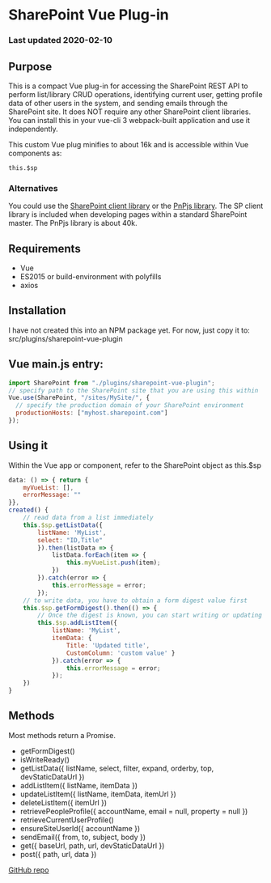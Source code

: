 # SharePoint Vue Plug-in

### Last updated 2020-02-10

## Purpose

This is a compact Vue plug-in for accessing the SharePoint REST API to perform list/library CRUD operations, identifying current user, getting profile data of other users in the system, and sending emails through the SharePoint site. It does NOT require any other SharePoint client libraries. You can install this in your vue-cli 3 webpack-built application and use it independently.

This custom Vue plug minifies to about 16k and is accessible within Vue components as:

```
this.$sp
```

### Alternatives

You could use the [SharePoint client library](https://docs.microsoft.com/en-us/sharepoint/dev/sp-add-ins/complete-basic-operations-using-javascript-library-code-in-sharepoint) or the [PnPjs library](https://pnp.github.io/pnpjs/). The SP client library is included when developing pages within a standard SharePoint master. The PnPjs library is about 40k.

## Requirements

- Vue
- ES2015 or build-environment with polyfills
- axios

## Installation

I have not created this into an NPM package yet. For now, just copy it to:
src/plugins/sharepoint-vue-plugin

## Vue main.js entry:

```javascript
import SharePoint from "./plugins/sharepoint-vue-plugin";
// specify path to the SharePoint site that you are using this within
Vue.use(SharePoint, "/sites/MySite/", {
  // specify the production domain of your SharePoint environment
  productionHosts: ["myhost.sharepoint.com"]
});
```

## Using it

Within the Vue app or component, refer to the SharePoint object as this.\$sp

```javascript
data: () => { return {
    myVueList: [],
    errorMessage: ""
}},
created() {
    // read data from a list immediately
    this.$sp.getListData({
        listName: 'MyList',
        select: "ID,Title"
        }).then(listData => {
            listData.forEach(item => {
                this.myVueList.push(item);
            })
        }).catch(error => {
            this.errorMessage = error;
        });
    // to write data, you have to obtain a form digest value first
    this.$sp.getFormDigest().then(() => {
        // Once the digest is known, you can start writing or updating list data
        this.$sp.addListItem({
            listName: 'MyList',
            itemData: {
                Title: 'Updated title',
                CustomColumn: 'custom value' }
            }).catch(error => {
                this.errorMessage = error;
            });
    })
}
```

## Methods

Most methods return a Promise.

- getFormDigest()
- isWriteReady()
- getListData({ listName, select, filter, expand, orderby, top, devStaticDataUrl })
- addListItem({ listName, itemData })
- updateListItem({ listName, itemData, itemUrl })
- deleteListItem({ itemUrl })
- retrievePeopleProfile({ accountName, email = null, property = null })
- retrieveCurrentUserProfile()
- ensureSiteUserId({ accountName })
- sendEmail({ from, to, subject, body })
- get({ baseUrl, path, url, devStaticDataUrl })
- post({ path, url, data })

[GitHub repo](https://github.com/BenRunInBay/sharepoint-vue-plugin/)
